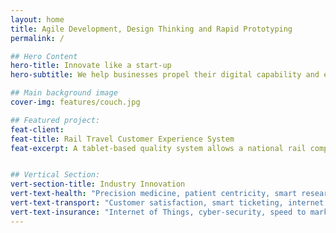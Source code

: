 ```yaml
---
layout: home
title: Agile Development, Design Thinking and Rapid Prototyping
permalink: /

## Hero Content
hero-title: Innovate like a start-up
hero-subtitle: We help businesses propel their digital capability and enable innovation.

## Main background image
cover-img: features/couch.jpg

## Featured project:
feat-client:
feat-title: Rail Travel Customer Experience System
feat-excerpt: A tablet-based quality system allows a national rail company to make a quantum leap in the quality of the experience of passengers in stations and on their trains.


## Vertical Section:
vert-section-title: Industry Innovation
vert-text-health: "Precision medicine, patient centricity, smart research."
vert-text-transport: "Customer satisfaction, smart ticketing, internet of things."
vert-text-insurance: "Internet of Things, cyber-security, speed to market."
---
```


